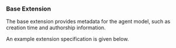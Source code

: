 ### Base Extension

The base extension provides metadata for the agent model, such as creation time and authorship information.

An example extension specification is given below.